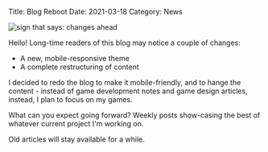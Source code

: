 Title: Blog Reboot
Date: 2021-03-18
Category: News

<img src="https://i.imgur.com/7tmqvLl.jpeg" alt="sign that says: changes ahead" />

Hello! Long-time readers of this blog may notice a couple of changes:

- A new, mobile-responsive theme
- A complete restructuring of content

I decided to redo the blog to make it mobile-friendly, and to hange the content - instead of game development notes and game design articles, instead, I plan to focus on my games.

What can you expect going forward? Weekly posts show-casing the best of whatever current project I'm working on.

Old articles will stay available for a while.

